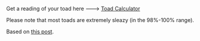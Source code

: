 Get a reading of your toad here ---> [Toad Calculator](https://satvna.github.io/toad-calculator/)

Please note that most toads are extremely sleazy (in the 98%-100% range).

Based on [this post](https://www.tumblr.com/koneko-chan/705725889083801600?source=branch).
